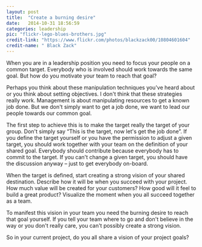 ```yaml
---
layout: post
title:  "Create a burning desire"
date:   2014-10-31 18:56:59
categories: leadership
pic: "flickr-lego-blues-brothers.jpg"
credit-link: "https://www.flickr.com/photos/blackzack00/10804601604"
credit-name: " Black Zack"
---
```


When you are in a leadership position you need to focus your people on a common target. Everybody who is involved should work towards the same goal. But how do you motivate your team to reach that goal?

Perhaps you think about these manipulation techniques you've heard about or you think about setting objectives. I don't think that these strategies really work. Management is about manipulating resources to get a known job done. But we don't simply want to get a job done, we want to lead our people towards our common goal.

The first step to achieve this is to make the target really the target of your group. Don't simply say “This is the target, now let's get the job done”. If you define the target yourself or you have the permission to adjust a given target, you should work together with your team on the definition of your shared goal. Everybody should contribute because everybody has to commit to the target. If you can't change a given target, you should have the discussion anyway – just to get everybody on-board.

When the target is defined, start creating a strong vision of your shared destination. Describe how it will be when you succeed with your project. How much value will be created for your customers? How good will it feel to build a great product? Visualize the moment when you all succeed together as a team.

To manifest this vision in your team you need the burning desire to reach that goal yourself. If you tell your team where to go and don't believe in the way or you don't really care, you can't possibly create a strong vision.

So in your current project, do you all share a vision of your project goals?
